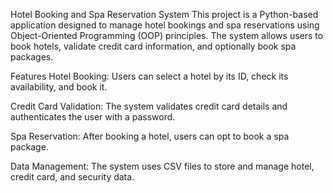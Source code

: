 Hotel Booking and Spa Reservation System
This project is a Python-based application designed to manage hotel bookings and spa reservations using Object-Oriented Programming (OOP) principles. The system allows users to book hotels, validate credit card information, and optionally book spa packages.

Features
Hotel Booking: Users can select a hotel by its ID, check its availability, and book it.

Credit Card Validation: The system validates credit card details and authenticates the user with a password.

Spa Reservation: After booking a hotel, users can opt to book a spa package.

Data Management: The system uses CSV files to store and manage hotel, credit card, and security data.
